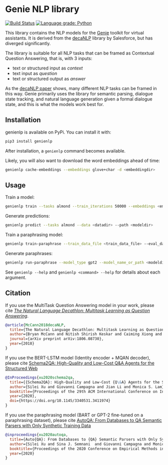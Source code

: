 # Genie NLP library

[![Build Status](https://travis-ci.com/stanford-oval/genienlp.svg?branch=master)](https://travis-ci.com/stanford-oval/genienlp) [![Language grade: Python](https://img.shields.io/lgtm/grade/python/g/stanford-oval/genienlp.svg?logo=lgtm&logoWidth=18)](https://lgtm.com/projects/g/stanford-oval/genienlp/context:python)

This library contains the NLP models for the [Genie](https://github.com/stanford-oval/genie-toolkit) toolkit for
virtual assistants. It is derived from the [decaNLP](https://github.com/salesforce/decaNLP) library by Salesforce,
but has diverged significantly.

The library is suitable for all NLP tasks that can be framed as Contextual Question Answering, that is, with 3 inputs:
- text or structured input as _context_
- text input as _question_
- text or structured output as _answer_

As the [decaNLP paper](https://arxiv.org/abs/1806.08730) shows, many different NLP tasks can be framed in this way.
Genie primarily uses the library for semantic parsing, dialogue state tracking, and natural language generation 
given a formal dialogue state, and this is what the models work best for.

## Installation

genienlp is available on PyPi. You can install it with:
```bash
pip3 install genienlp
```

After installation, a `genienlp` command becomes available.

Likely, you will also want to download the word embeddings ahead of time:

```bash
genienlp cache-embeddings --embeddings glove+char -d <embeddingdir>
```

## Usage

Train a model:
```bash
genienlp train --tasks almond --train_iterations 50000 --embeddings <embeddingdir> --data <datadir> --save <modeldir>
```

Generate predictions:
```bash
genienlp predict --tasks almond --data <datadir> --path <modeldir>
```

Train a paraphrasing model:
```bash
genienlp train-paraphrase --train_data_file <train_data_file> --eval_data_file <dev_data_file> --output_dir <modeldir> --model_type gpt2 --do_train --do_eval --evaluate_during_training --logging_steps 1000 --save_steps 1000 --max_steps 40000 --save_total_limit 2 --gradient_accumulation_steps 16 --per_gpu_eval_batch_size 4 --per_gpu_train_batch_size 4 --num_train_epochs 1 --model_name_or_path <gpt2/gpt2-medium/gpt2-large/gpt2-xlarge>
```

Generate paraphrases:
```bash
genienlp run-paraphrase --model_type gpt2 --model_name_or_path <modeldir> --temperature 0.3 --repetition_penalty 1.0 --num_samples 4 --length 15 --batch_size 32 --input_file <input tsv file> --input_column 1
```

See `genienlp --help` and `genienlp <command> --help` for details about each argument.

## Citation

If you use the MultiTask Question Answering model in your work, please cite [*The Natural Language Decathlon: Multitask Learning as Question Answering*](https://arxiv.org/abs/1806.08730).

```bibtex
@article{McCann2018decaNLP,
  title={The Natural Language Decathlon: Multitask Learning as Question Answering},
  author={Bryan McCann and Nitish Shirish Keskar and Caiming Xiong and Richard Socher},
  journal={arXiv preprint arXiv:1806.08730},
  year={2018}
}
```

If you use the BERT-LSTM model (Identity encoder + MQAN decoder), please cite [Schema2QA: High-Quality and Low-Cost Q&A Agents for the Structured Web](https://arxiv.org/abs/2001.05609)

```bibtex
@InProceedings{xu2020schema2qa,
  title={{Schema2QA}: High-Quality and Low-Cost {Q\&A} Agents for the Structured Web},
  author={Silei Xu and Giovanni Campagna and Jian Li and Monica S. Lam},
  booktitle={Proceedings of the 29th ACM International Conference on Information and Knowledge Management},
  year={2020},
  doi={https://doi.org/10.1145/3340531.3411974}
}
```

If you use the paraphrasing model (BART or GPT-2 fine-tuned on a paraphrasing dataset), please cite [AutoQA: From Databases to QA Semantic Parsers with Only Synthetic Training Data](https://arxiv.org/abs/2010.04806)

```bibtex
@inproceedings{xu2020autoqa,
  title={Auto{QA}: From Databases to {QA} Semantic Parsers with Only Synthetic Training Data},
  author={Silei Xu and Sina J. Semnani  and Giovanni Campagna and Monica S. Lam},
  booktitle={Proceedings of the 2020 Conference on Empirical Methods in Natural Language Processing},
  year={2020}
}
```